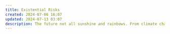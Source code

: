 ```yaml
---
title: Existential Risks
created: 2024-07-06 16:07
updated: 2024-07-13 03:07
description: The future not all sunshine and rainbows. From climate change to artificial intelligence to pandemics.... yeah, we've got some serious threats looming over us. This section is a collection of notes, articles, books, and other resources that delve into these issues and ponder the ethics of tech. How do we make sure our inventions are a force for good, not evil? How do we build a future that's sustainable, fair, and, like, not a total dystopia? These are the questions that keep me up at night...
---
```

